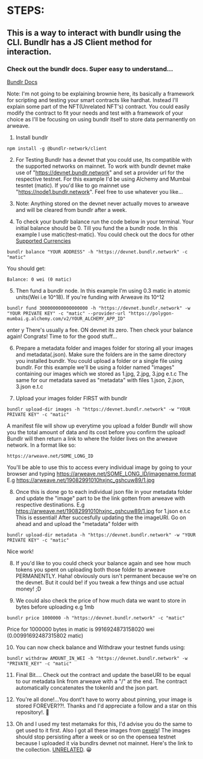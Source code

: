 # STEPS:
## This is a way to interact with bundlr using the CLI. Bundlr has a JS Client method for interaction.
### Check out the bundlr docs. Super easy to understand... 
[Bundlr Docs](https://docs.bundlr.network/)

Note: I'm not going to be explaining brownie here, its basically a framework for scripting and testing your smart contracts like hardhat. Instead I'll explain some part of the NFT(Unrelated NFT's) contract. You could easily modify the contract to fit your needs and test with a framework of your choice as I'll be focusing on using bundlr itself to store data permanently on arweave.

1. Install bundlr 
```
npm install -g @bundlr-network/client
```
2. For Testing Bundlr has a devnet that you could use, Its compatible with the supported networks on mainnet. To work with bundlr devnet make use of "https://devnet.bundlr.network" and set a provider url for the respective testnet. For this example I'd be using Alchemy and Mumbai tesntet (matic). If you'd like to go mainnet use "https://node1.bundlr.network". Feel free to use whatever you like...

3. Note: Anything stored on the devnet never actually moves to arweave and will be cleared from bundlr after a week.

4. To check your bundlr balance run the code below in your terminal. Your initial balance should be 0. Till you fund the a bundlr node. In this example I use matic(test-matic). You could check out the docs for other [Supported Currencies](https://docs.bundlr.network/docs/currencies)
```
bundlr balance "YOUR ADDRESS" -h "https://devnet.bundlr.network" -c "matic"
```
You should get:
```
Balance: 0 wei (0 matic)
```

5. Then fund a bundlr node. In this example I'm using 0.3 matic in atomic units(Wei i.e 10^18). If you're funding with Arweave its 10^12
```
bundlr fund 300000000000000000 -h "https://devnet.bundlr.network" -w "YOUR PRIVATE KEY" -c "matic" --provider-url "https://polygon-mumbai.g.alchemy.com/v2/YOUR_ALCHEMY_APP_ID"
```
enter y
There's usually a fee. ON devnet its zero.
Then check your balance again!
Congrats! Time to for the good stuff...

6. Prepare a metadata folder and images folder for storing all your images and metadata(.json). Make sure the folders are in the same directory you installed bundlr. You could upload a folder or a single file using bundlr. For this example we'll be using a folder named "images" containing our images which we stored as 1.jpg, 2.jpg, 3.jpg e.t.c The same for our metadata saved as "metadata" with files 1.json, 2.json, 3.json e.t.c

7. Upload your images folder FIRST with bundlr
```
bundlr upload-dir images -h "https://devnet.bundlr.network" -w "YOUR PRIVATE KEY" -c "matic"
```
A manifest file will show up everytime you upload a folder
Bundlr will show you the total amount of data and its cost before you confirm the upload!
Bundlr will then return a link to where the folder lives on the arweave network. In a format like so:
```
https://arweave.net/SOME_LONG_ID
```

You'll be able to use this to access every individual image by going to your browser and typing
https://arweave.net/SOME_LONG_ID/imagename.format
E.g
https://arweave.net/19082991010hxjnc_gshcuw89/1.jpg

8. Once this is done go to each individual json file in your metadata folder and update the "image" part to be the link gotten from arweave with respective destinations. E.g https://arweave.net/19082991010hxjnc_gshcuw89/1.jpg for 1.json e.t.c
This is essential!
After succesfully updating the the imageURI.
Go on ahead and and upload the "metadata" folder with
```
bundlr upload-dir metadata -h "https://devnet.bundlr.network" -w "YOUR PRIVATE KEY" -c "matic"
```
Nice work!

8. If you'd like to you could check your balance again and see how much tokens you spent on uploading both those folder to arweave PERMANENTLY. Haha! obviously ours isn't permanent because we're on the devnet. But it could be! if you tweak a few things and use actual money! ;D

9. We could also check the price of how much data we want to store in bytes before uploading e.g 1mb
```
bundlr price 1000000 -h "https://devnet.bundlr.network" -c "matic"
```
Price for 1000000 bytes in matic is 9916924873158020 wei (0.00991692487315802 matic)

10. You can now check balance and Withdraw your testnet funds using:
```
bundlr withdraw AMOUNT_IN_WEI -h "https://devnet.bundlr.network" -w "PRIVATE_KEY" -c "matic"
```

11. Final Bit.... Check out the contract and update the baseURI to be equal to our metadata link from arweave with a "/" at the end. The contract automatically concatenates the tokenId and the json part.

12. You're all done!...You dont't have to worry about pinning, your image is stored FOREVER??!. Thanks and I'd appreciate a follow and a star on this repository!. :cowboy_hat_face:

13. Oh and I used my test metamaks for this, I'd advise you do the same to get used to it first. Also I got all these images from [pexels](https://www.pexels.com/)! The images should stop persisting after a week or so on the opensea testnet because I uploaded it via bundlrs devnet not mainnet. Here's the link to the collection. [UNRELATED](https://testnets.opensea.io/collection/unrelated-v3). :grinning: 	


